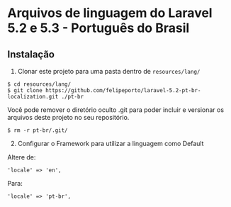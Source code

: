 # Arquivos de linguagem do Laravel 5.2 e 5.3 - Português do Brasil

## Instalação

1. Clonar este projeto para uma pasta dentro de `resources/lang/`
  ```
  $ cd resources/lang/
  $ git clone https://github.com/felipeporto/laravel-5.2-pt-br-localization.git ./pt-br
  ```
  
  Você pode remover o diretório oculto .git para poder incluir e versionar os arquivos deste projeto no seu repositório.

  ```
  $ rm -r pt-br/.git/
  ```
  
2. Configurar o Framework para utilizar a linguagem como Default
  
  Altere de:
  ```
  'locale' => 'en',
  ```

  Para:
  ```
  'locale' => 'pt-br',
  ```